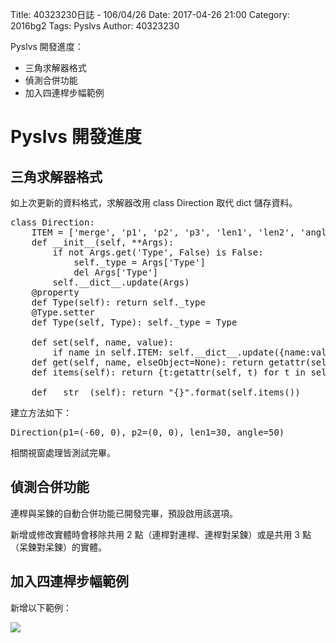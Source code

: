 Title: 40323230日誌 - 106/04/26
Date: 2017-04-26 21:00
Category: 2016bg2
Tags: Pyslvs
Author: 40323230

Pyslvs 開發進度：

* 三角求解器格式
* 偵測合併功能
* 加入四連桿步幅範例

<!-- PELICAN_END_SUMMARY -->

Pyslvs 開發進度
===

三角求解器格式
---

如上次更新的資料格式，求解器改用 class Direction 取代 dict 儲存資料。

<pre class="brush: python">
class Direction:
    ITEM = ['merge', 'p1', 'p2', 'p3', 'len1', 'len2', 'angle', 'other']
    def __init__(self, **Args):
        if not Args.get('Type', False) is False:
            self._type = Args['Type']
            del Args['Type']
        self.__dict__.update(Args)
    @property
    def Type(self): return self._type
    @Type.setter
    def Type(self, Type): self._type = Type
    
    def set(self, name, value):
        if name in self.ITEM: self.__dict__.update({name:value})
    def get(self, name, elseObject=None): return getattr(self, name) if hasattr(self, name) else elseObject
    def items(self): return {t:getattr(self, t) for t in self.ITEM if hasattr(self, t)}
    
    def __str__(self): return "{}".format(self.items())
</pre>

建立方法如下：

<pre class="brush: python">
Direction(p1=(-60, 0), p2=(0, 0), len1=30, angle=50)
</pre>

相關視窗處理皆測試完畢。

偵測合併功能
---

連桿與呆鍊的自動合併功能已開發完畢，預設啟用該選項。

新增或修改實體時會移除共用 2 點（連桿對連桿、連桿對呆鍊）或是共用 3 點（呆鍊對呆鍊）的實體。

加入四連桿步幅範例
---

新增以下範例：

![](https://raw.githubusercontent.com/coursemdetw/project_site_files/gh-pages/files/2016spring/g2/Python_solvespace/0426_01.png)